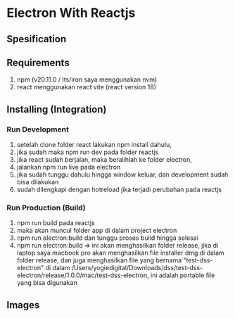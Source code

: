 # Electron With Reactjs

## Spesification

## Requirements
1. npm (v20.11.0 / lts/iron saya menggunakan nvm)
2. react menggunakan react vite (react version 18)

## Installing (Integration)
### Run Development
1. setelah clone folder react lakukan npm install dahulu,
2. jika sudah maka npm run dev pada folder reactjs
3. jika react sudah berjalan, maka beralihlah ke folder electron,
4. jalankan npm run live pada electron
5. jika sudah tunggu dahulu hingga window keluar, dan development sudah bisa dilakukan
6. sudah dilengkapi dengan hotreload jika terjadi perubahan pada reactjs

### Run Production (Build)
1. npm run build pada reactjs 
2. maka akan muncul folder app di dalam project electron
3. npm run electron:build dan tunggu proses build hingga selesai
4. npm run electron:build => ini akan menghasilkan folder release, jika di laptop saya macbook pro akan menghasilkan file installer dmg di dalam folder release,
dan juga menghasilkan file yang bernama "test-dss-electron" di dalam /Users/yogiedigital/Downloads/dss/test-dss-electron/release/1.0.0/mac/test-dss-electron,
ini adalah portable file yang bisa digunakan

## Images
<img style="width: 0px; height: 0px;" src="./readmeimages/loginpage.png">
<img style="width: 0px; height: 0px;" src="./readmeimages/productspage.png">

